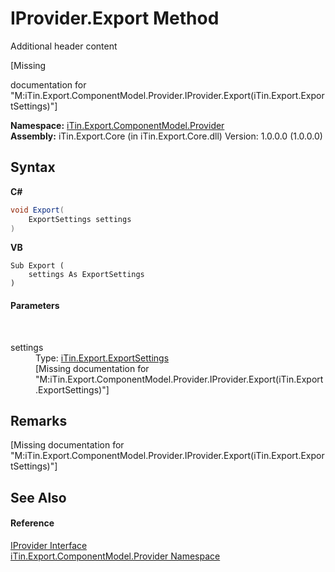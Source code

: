 # IProvider.Export Method 
Additional header content 

\[Missing <summary> documentation for "M:iTin.Export.ComponentModel.Provider.IProvider.Export(iTin.Export.ExportSettings)"\]

**Namespace:**&nbsp;<a href="723a96b5-5779-2554-cf17-05149bfcb802">iTin.Export.ComponentModel.Provider</a><br />**Assembly:**&nbsp;iTin.Export.Core (in iTin.Export.Core.dll) Version: 1.0.0.0 (1.0.0.0)

## Syntax

**C#**<br />
``` C#
void Export(
	ExportSettings settings
)
```

**VB**<br />
``` VB
Sub Export ( 
	settings As ExportSettings
)
```


#### Parameters
&nbsp;<dl><dt>settings</dt><dd>Type: <a href="d8d655e9-5d05-0438-ab78-0c8d4761dd06">iTin.Export.ExportSettings</a><br />\[Missing <param name="settings"/> documentation for "M:iTin.Export.ComponentModel.Provider.IProvider.Export(iTin.Export.ExportSettings)"\]</dd></dl>

## Remarks
\[Missing <remarks> documentation for "M:iTin.Export.ComponentModel.Provider.IProvider.Export(iTin.Export.ExportSettings)"\]

## See Also


#### Reference
<a href="04a444f9-1d39-11f4-78b0-bb6b5450764a">IProvider Interface</a><br /><a href="723a96b5-5779-2554-cf17-05149bfcb802">iTin.Export.ComponentModel.Provider Namespace</a><br />